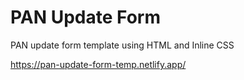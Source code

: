 # PAN Update Form

PAN update form template using HTML and Inline CSS

https://pan-update-form-temp.netlify.app/